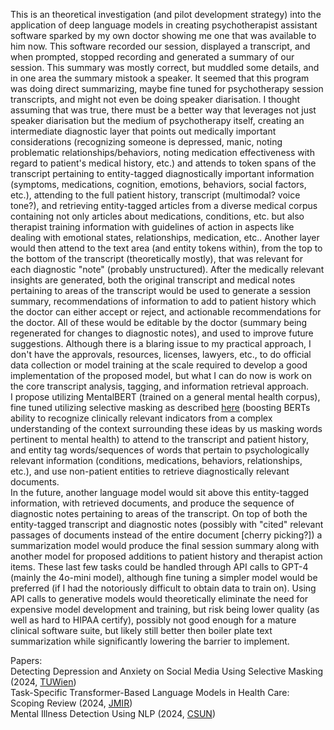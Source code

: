 This is an theoretical investigation (and pilot development strategy) into the application of deep language models in creating psychotherapist assistant software sparked by my own doctor showing me one that was available to him now. This software recorded our session, displayed a transcript, and when prompted, stopped recording and generated a summary of our session. This summary was mostly correct, but muddled some details, and in one area the summary mistook a speaker. It seemed that this program was doing direct summarizing, maybe fine tuned for psychotherapy session transcripts, and might not even be doing speaker diarisation. I thought assuming that was true, there must be a better way that leverages not just speaker diarisation but the medium of psychotherapy itself, creating an intermediate diagnostic layer that points out medically important considerations (recognizing someone is depressed, manic, noting problematic relationships/behaviors, noting medication effectiveness with regard to patient's medical history, etc.) and attends to token spans of the transcript pertaining to entity-tagged diagnostically important information (symptoms, medications, cognition, emotions, behaviors, social factors, etc.), attending to the full patient history, transcript (multimodal? voice tone?), and retrieving entity-tagged articles from a diverse medical corpus containing not only articles about medications, conditions, etc. but also therapist training information with guidelines of action in aspects like dealing with emotional states, relationships, medication, etc.. Another layer would then attend to the text area (and entity tokens within), from the top to the bottom of the transcript (theoretically mostly), that was relevant for each diagnostic "note" (probably unstructured). After the medically relevant insights are generated, both the original transcript and medical notes pertaining to areas of the transcript would be used to generate a session summary, recommendations of information to add to patient history which the doctor can either accept or reject, and actionable recommendations for the doctor. All of these would be editable by the doctor (summary being regenerated for changes to diagnostic notes), and used to improve future suggestions. Although there is a blaring issue to my practical approach, I don't have the approvals, resources, licenses, lawyers, etc., to do official data collection or model training at the scale required to develop a good implementation of the proposed model, but what I can do now is work on the core transcript analysis, tagging, and information retrieval approach.\
I propose utilizing MentalBERT (trained on a general mental health corpus), fine tuned utilizing selective masking as described [here](https://repositum.tuwien.at/handle/20.500.12708/198293) (boosting BERTs ability to recognize clinically relevant indicators from a complex understanding of the context surrounding these ideas by us masking words pertinent to mental health) to attend to the transcript and patient history, and entity tag words/sequences of words that pertain to psychologically relevant information (conditions, medications, behaviors, relationships, etc.), and use non-patient entities to retrieve diagnostically relevant documents.\
In the future, another language model would sit above this entity-tagged information, with retrieved documents, and produce the sequence of diagnostic notes pertaining to areas of the transcript. On top of both the entity-tagged transcript and diagnostic notes (possibly with "cited" relevant passages of documents instead of the entire document [cherry picking?]) a summarization model would produce the final session summary along with another model for proposed additions to patient history and therapist action items. These last few tasks could be handled through API calls to GPT-4 (mainly the 4o-mini model), although fine tuning a simpler model would be preferred (if I had the notoriously difficult to obtain data to train on). Using API calls to generative models would theoretically eliminate the need for expensive model development and training, but risk being lower quality (as well as hard to HIPAA certify), possibly not good enough for a mature clinical software suite, but likely still better then boiler plate text summarization while significantly lowering the barrier to implement.

Papers: \
Detecting Depression and Anxiety on Social Media Using Selective Masking (2024, [TUWien](https://repositum.tuwien.at/handle/20.500.12708/198293))\
Task-Specific Transformer-Based Language Models in Health Care: Scoping Review (2024, [JMIR](https://medinform.jmir.org/2024/1/e49724/))\
Mental Illness Detection Using NLP (2024, [CSUN](https://scholarworks.calstate.edu/downloads/ms35th72p))
